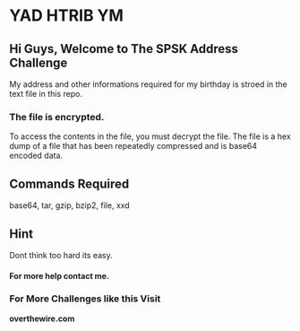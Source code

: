 # YAD HTRIB YM

## Hi Guys, Welcome to The SPSK Address Challenge

My address and other informations required for my birthday is stroed in the text file in this repo.

### The file is encrypted.

To access the contents in the file, you must decrypt the file.
The file is a hex dump of a file that has been repeatedly compressed and is base64 encoded data.

## Commands Required
base64, tar, gzip, bzip2, file, xxd

## Hint 
Dont think too hard its easy.

#### For more help contact me.

### For More Challenges like this Visit 
**overthewire.com**

